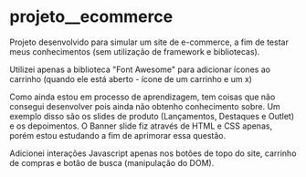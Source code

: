 # projeto__ecommerce
Projeto desenvolvido para simular um site de e-commerce, a fim de testar meus conhecimentos (sem utilização de framework e bibliotecas). 

Utilizei apenas a biblioteca "Font Awesome" para adicionar ícones ao carrinho (quando ele está aberto - ícone de um carrinho e um x)

Como ainda estou em processo de aprendizagem, tem coisas que não consegui desenvolver pois ainda não obtenho conhecimento sobre. Um exemplo disso
são os slides de produto (Lançamentos, Destaques e Outlet) e os depoimentos. O Banner slide fiz através de HTML e CSS apenas, porém estou estudando a fim de aprimorar essa questão.

Adicionei interações Javascript apenas nos botões de topo do site, carrinho de compras e botão de busca (manipulação do DOM). 
